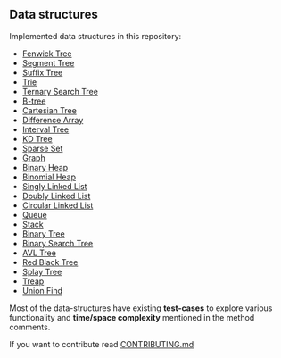 ## Data structures

Implemented data structures in this repository:
* [Fenwick Tree](src/main/java/gfg/ds/advanced/fenwick_tree)
* [Segment Tree](src/main/java/gfg/ds/advanced/segment_tree)
* [Suffix Tree](src/main/java/gfg/ds/advanced/suffix_tree)
* [Trie](src/main/java/gfg/ds/advanced/trie/Trie.java)
* [Ternary Search Tree](src/main/java/gfg/ds/advanced/trie/TernarySearchTree.java) 
* [B-tree](src/main/java/gfg/ds/advanced/BTree.java)
* [Cartesian Tree](src/main/java/gfg/ds/advanced/CartesianTree.java)
* [Difference Array](src/main/java/gfg/ds/advanced/DiffArray.java)
* [Interval Tree](src/main/java/gfg/ds/advanced/IntervalTree.java)
* [KD Tree](src/main/java/gfg/ds/advanced/KDTree.java)
* [Sparse Set](src/main/java/gfg/ds/advanced/SparseSet.java)
* [Graph](src/main/java/gfg/ds/graph)
* [Binary Heap](src/main/java/gfg/ds/heap/BinaryMinHeap.java)
* [Binomial Heap](src/main/java/gfg/ds/heap/BinomialHeap.java) 
* [Singly Linked List](src/main/java/gfg/ds/linked_list/SinglyLinkedList.java)
* [Doubly Linked List](src/main/java/gfg/ds/linked_list/DoublyLinkedList.java)
* [Circular Linked List](src/main/java/gfg/ds/linked_list/CircularLinkedList.java)
* [Queue](src/main/java/gfg/ds/queue)
* [Stack](src/main/java/gfg/ds/stack)
* [Binary Tree](src/main/java/gfg/ds/tree/binary_tree/BinaryTree.java)
* [Binary Search Tree](src/main/java/gfg/ds/tree/binary_search_tree/BinarySearchTree.java)
* [AVL Tree](src/main/java/gfg/ds/tree/binary_search_tree/balanced/AVLTree.java)
* [Red Black Tree](src/main/java/gfg/ds/tree/binary_search_tree/balanced/RedBlackTree.java)
* [Splay Tree](src/main/java/gfg/ds/tree/binary_search_tree/balanced/SplayTree.java)
* [Treap](src/main/java/gfg/ds/tree/binary_search_tree/balanced/Treap.java)
* [Union Find](src/main/java/gfg/ds/union_find/UnionFind.java)

Most of the data-structures have existing **test-cases** to explore various functionality and **time/space complexity** 
mentioned in the method comments.

If you want to contribute read [CONTRIBUTING.md](CONTRIBUTING.md)